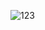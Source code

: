 ![123](https://user-images.githubusercontent.com/113006353/195265813-702893e4-aee0-4e0e-b238-5a6c8592fac5.png)

